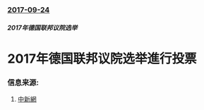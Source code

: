 ### [2017-09-24](/news/2017/09/24/index.md)

##### 2017年德国联邦议院选举
# 2017年德国联邦议院选举進行投票 




### 信息来源:

1. [中新網](http://www.chinanews.com/gj/2017/09-24/8338647.shtml)
